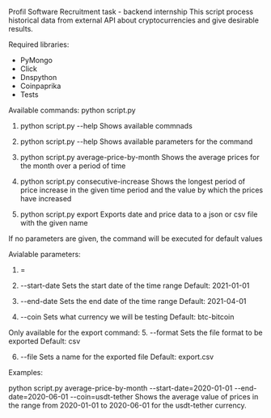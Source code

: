 Profil Software Recruitment task - backend internship
This script process historical data from external API about cryptocurrencies and give desirable results.

Required libraries:
- PyMongo 
- Click 
- Dnspython
- Coinpaprika
- Tests

Available commands:
python script.py <command> <paremeters>

1. python script.py --help
  Shows available commnads
  
2. python script.py <command> --help
  Shows available parameters for the command 
 
3. python script.py average-price-by-month
  Shows the average prices for the month over a period of time

4. python script.py consecutive-increase
  Shows the longest period of price increase in the given time period and the value by which the prices have increased

5. python script.py export
  Exports date and price data to a json or csv file with the given name

If no parameters are given, the command will be executed for default values

Avialable parameters:
1. <parameter>=<value>

2. --start-date
  Sets the start date of the time range
  Default: 2021-01-01
  
3. --end-date
  Sets the end date of the time range
  Default: 2021-04-01
 
4. --coin
  Sets what currency we will be testing
  Default: btc-bitcoin

Only available for the export command:
5. --format
  Sets the file format to be exported
  Default: csv
  
6. --file
  Sets a name for the exported file
  Default: export.csv
  
Examples:

python script.py average-price-by-month --start-date=2020-01-01 --end-date=2020-06-01 --coin=usdt-tether
Shows the average value of prices in the range from 2020-01-01 to 2020-06-01 for the usdt-tether currency.
